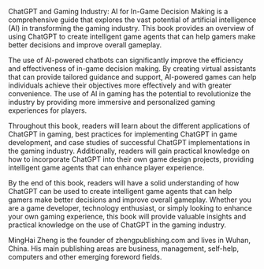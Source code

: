 
ChatGPT and Gaming Industry: AI for In-Game Decision Making is a comprehensive guide that explores the vast potential of artificial intelligence (AI) in transforming the gaming industry. This book provides an overview of using ChatGPT to create intelligent game agents that can help gamers make better decisions and improve overall gameplay.

The use of AI-powered chatbots can significantly improve the efficiency and effectiveness of in-game decision making. By creating virtual assistants that can provide tailored guidance and support, AI-powered games can help individuals achieve their objectives more effectively and with greater convenience. The use of AI in gaming has the potential to revolutionize the industry by providing more immersive and personalized gaming experiences for players.

Throughout this book, readers will learn about the different applications of ChatGPT in gaming, best practices for implementing ChatGPT in game development, and case studies of successful ChatGPT implementations in the gaming industry. Additionally, readers will gain practical knowledge on how to incorporate ChatGPT into their own game design projects, providing intelligent game agents that can enhance player experience.

By the end of this book, readers will have a solid understanding of how ChatGPT can be used to create intelligent game agents that can help gamers make better decisions and improve overall gameplay. Whether you are a game developer, technology enthusiast, or simply looking to enhance your own gaming experience, this book will provide valuable insights and practical knowledge on the use of ChatGPT in the gaming industry.

MingHai Zheng is the founder of zhengpublishing.com and lives in Wuhan, China. His main publishing areas are business, management, self-help, computers and other emerging foreword fields.
